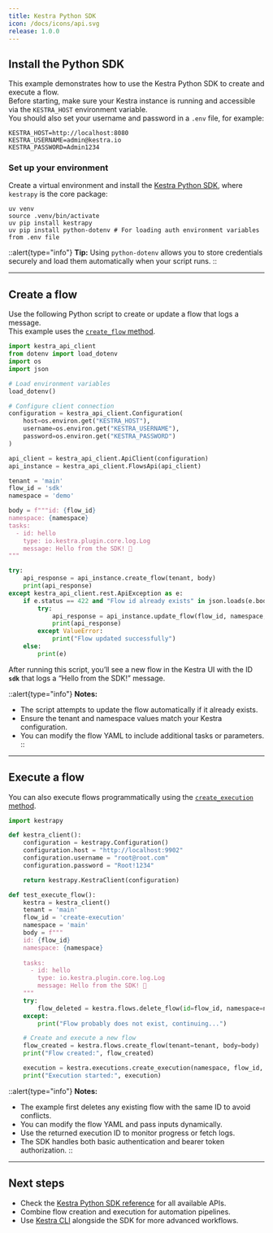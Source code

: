 ```yaml
---
title: Kestra Python SDK
icon: /docs/icons/api.svg
release: 1.0.0
---
```


## Install the Python SDK

This example demonstrates how to use the Kestra Python SDK to create and execute a flow.  
Before starting, make sure your Kestra instance is running and accessible via the `KESTRA_HOST` environment variable.  
You should also set your username and password in a `.env` file, for example:

```
KESTRA_HOST=http://localhost:8080
KESTRA_USERNAME=admin@kestra.io
KESTRA_PASSWORD=Admin1234
```

### Set up your environment

Create a virtual environment and install the [Kestra Python SDK](https://github.com/kestra-io/client-sdk/blob/main/README_PYTHON_SDK.md), where `kestrapy` is the core package:

```shell
uv venv
source .venv/bin/activate
uv pip install kestrapy
uv pip install python-dotenv # For loading auth environment variables from .env file
```

::alert{type="info"}
**Tip:** Using `python-dotenv` allows you to store credentials securely and load them automatically when your script runs.
::

---

## Create a flow

Use the following Python script to create or update a flow that logs a message.  
This example uses the [`create_flow` method](https://github.com/kestra-io/client-sdk/blob/main/python-sdk/docs/FlowsApi.md#create_flow).

```python
import kestra_api_client
from dotenv import load_dotenv
import os
import json

# Load environment variables
load_dotenv()

# Configure client connection
configuration = kestra_api_client.Configuration(
    host=os.environ.get("KESTRA_HOST"),
    username=os.environ.get("KESTRA_USERNAME"),
    password=os.environ.get("KESTRA_PASSWORD")
)

api_client = kestra_api_client.ApiClient(configuration)
api_instance = kestra_api_client.FlowsApi(api_client)

tenant = 'main'
flow_id = 'sdk'
namespace = 'demo'

body = f"""id: {flow_id}
namespace: {namespace}
tasks:
  - id: hello
    type: io.kestra.plugin.core.log.Log
    message: Hello from the SDK! 👋
"""

try:
    api_response = api_instance.create_flow(tenant, body)
    print(api_response)
except kestra_api_client.rest.ApiException as e:
    if e.status == 422 and "Flow id already exists" in json.loads(e.body).get("message", ""):
        try:
            api_response = api_instance.update_flow(flow_id, namespace, tenant, body)
            print(api_response)
        except ValueError:
            print("Flow updated successfully")
    else:
        print(e)
```

After running this script, you’ll see a new flow in the Kestra UI with the ID **`sdk`** that logs a “Hello from the SDK!” message.

::alert{type="info"}
**Notes:**  
- The script attempts to update the flow automatically if it already exists.  
- Ensure the tenant and namespace values match your Kestra configuration.  
- You can modify the flow YAML to include additional tasks or parameters.
::

---

## Execute a flow

You can also execute flows programmatically using the [`create_execution` method](https://github.com/kestra-io/client-sdk/blob/main/python-sdk/docs/ExecutionsApi.md#create_execution).

```python
import kestrapy

def kestra_client():
    configuration = kestrapy.Configuration()
    configuration.host = "http://localhost:9902"
    configuration.username = "root@root.com"
    configuration.password = "Root!1234"

    return kestrapy.KestraClient(configuration)

def test_execute_flow():
    kestra = kestra_client()
    tenant = 'main'
    flow_id = 'create-execution'
    namespace = 'main'
    body = f"""
    id: {flow_id}
    namespace: {namespace}
    
    tasks:
      - id: hello
        type: io.kestra.plugin.core.log.Log
        message: Hello from the SDK! 👋
    """
    try:
        flow_deleted = kestra.flows.delete_flow(id=flow_id, namespace=namespace, tenant=tenant)
    except:
        print("Flow probably does not exist, continuing...")

    # Create and execute a new flow
    flow_created = kestra.flows.create_flow(tenant=tenant, body=body)
    print("Flow created:", flow_created)

    execution = kestra.executions.create_execution(namespace, flow_id, tenant)
    print("Execution started:", execution)
```

::alert{type="info"}
**Notes:**  
- The example first deletes any existing flow with the same ID to avoid conflicts.  
- You can modify the flow YAML and pass inputs dynamically.  
- Use the returned execution ID to monitor progress or fetch logs.  
- The SDK handles both basic authentication and bearer token authorization.
::

---

## Next steps

- Check the [Kestra Python SDK reference](https://github.com/kestra-io/client-sdk/tree/main/python-sdk) for all available APIs.  
- Combine flow creation and execution for automation pipelines.  
- Use [Kestra CLI](https://kestra.io/docs/cli/) alongside the SDK for more advanced workflows.
